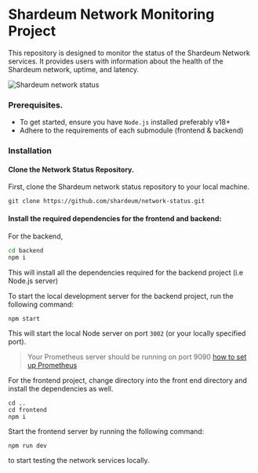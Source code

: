 # Shardeum Network Monitoring Project

This repository is designed to monitor the status of the Shardeum Network services.
It provides users with information about the health of the Shardeum network, uptime, and latency.

![Shardeum network status](https://res.cloudinary.com/kennyy/image/upload/v1716044789/CleanShot_2024-05-18_at_19.05.34_2x_kliwxi.png)


### Prerequisites.
* To get started, ensure you have `Node.js` installed preferably v18+ 
* Adhere to the requirements of each submodule (frontend & backend)

### Installation

#### Clone the Network Status Repository.
   
First, clone the Shardeum network status repository to your local machine.


```
git clone https://github.com/shardeum/network-status.git
```

#### Install the required dependencies for the frontend and backend:
 For the backend,
 
 ```bash
 cd backend
 npm i
 ```
    
This will install all the dependencies required for the backend project (i.e Node.js server)

To start the local development server for the backend project, run the following command:

```
npm start
```

This will start the local Node server on port `3002` (or your locally specified port). 

> Your Prometheus server should be running on port 9090  [how to set up Prometheus](https://github.com/shardeum/network-status/tree/main/backend#run-prometheus)
> 

For the frontend project, change directory into the front end directory and install the dependencies as well.

```
cd ..
cd frontend
npm i
```
Start the frontend server by running the following command:

```
npm run dev
```
to start testing the network services locally.